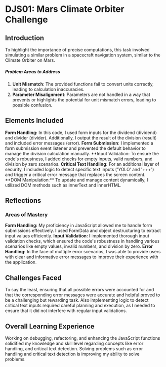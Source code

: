 # DJS01: Mars Climate Orbiter Challenge

## Introduction

To highlight the importance of precise computations, this task involved simulating a similar problem in a spacecraft navigation system, similar to the Climate Orbiter on Mars.

##### Problem Areas to Address

1. **Unit Mismatch**: The provided functions fail to convert units correctly, leading to calculation inaccuracies.
2. **Parameter Misalignment**: Parameters are not handled in a way that prevents or highlights the potential for unit mismatch errors, leading to possible confusion.

## Elements Included

**Form Handling:** In this code, I used form inputs for the dividend (dividend) and divider (divider). Additionally, I output the result of the division (result) and included error messages (error).
**Form Submission:** I implemented a form submission event listener and prevented the default behavior to manage the division calculation manually.
**Input Validation: To ensure the code's robustness, I added checks for empty inputs, valid numbers, and division by zero scenarios.
**Critical Text Handling:** For an additional layer of security, I included logic to detect specific text inputs ('YOLO' and '+++') and trigger a critical error message that replaces the screen content.
**DOM Manipulation:\*\* To update and manage content dynamically, I utilized DOM methods such as innerText and innerHTML.

## Reflections

### Areas of Mastery

**Form Handling:** My proficiency in JavaScript allowed me to handle form submissions effectively. I used FormData and object destructuring to extract input values efficiently.
**Input Validation:** I implemented thorough input validation checks, which ensured the code's robustness in handling various scenarios like empty values, invalid numbers, and division by zero.
**Error Handling:** In the face of multiple error scenarios, I was able to provide users with clear and informative error messages to improve their experience with the application.

## Challenges Faced

To say the least, ensuring that all possible errors were accounted for and that the corresponding error messages were accurate and helpful proved to be a challenging but rewarding task. Also implementing logic to detect critical text inputs required careful planning and execution, as I needed to ensure that it did not interfere with regular input validations.

## Overall Learning Experience

Working on debugging, refactoring, and enhancing the JavaScript functions solidified my knowledge and skill level regarding concepts like error handling, and critical text detection. Solving problems such as error handling and critical text detection is improving my ability to solve problems.
